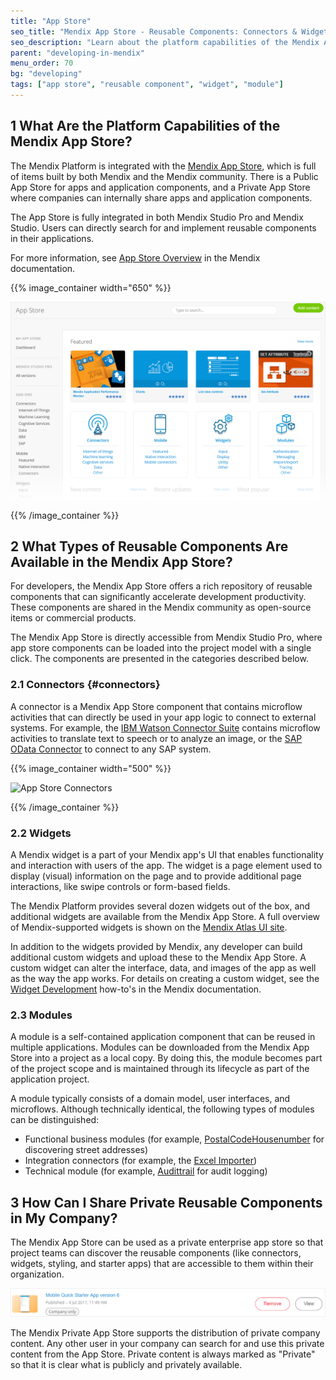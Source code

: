 ```yaml
---
title: "App Store"
seo_title: "Mendix App Store - Reusable Components: Connectors & Widgets"
seo_description: "Learn about the platform capabilities of the Mendix App Store & about the reusable components such as connectors, widgets & modules that can be found there."
parent: "developing-in-mendix"
menu_order: 70
bg: "developing"
tags: ["app store", "reusable component", "widget", "module"]
---
```


## 1 What Are the Platform Capabilities of the Mendix App Store?

The Mendix Platform is integrated with the [Mendix App Store](https://appstore.home.mendix.com/index3.html), which is full of items built by both Mendix and the Mendix community. There is a Public App Store for apps and application components, and a Private App Store where companies can internally share apps and application components.

The App Store is fully integrated in both Mendix Studio Pro and Mendix Studio. Users can directly search for and implement reusable components in their applications.

For more information, see [App Store Overview](https://docs.mendix.com/developerportal/app-store/app-store-overview) in the Mendix documentation.

{{% image_container width="650" %}}

![App Store](attachments/app-store.png)

{{% /image_container %}}

## 2 What Types of Reusable Components Are Available in the Mendix App Store?

For developers, the Mendix App Store offers a rich repository of reusable components that can significantly accelerate development productivity. These components are shared in the Mendix community as open-source items or commercial products.

The Mendix App Store is directly accessible from Mendix Studio Pro, where app store components can be loaded into the project model with a single click. The components are presented in the categories described below.

### 2.1 Connectors {#connectors}

A connector is a Mendix App Store component that contains microflow activities that can directly be used in your app logic to connect to external systems. For example, the [IBM Watson Connector Suite](https://appstore.home.mendix.com/link/app/2860/) contains microflow activities to translate text to speech or to analyze an image, or the [SAP OData Connector](https://appstore.home.mendix.com/link/app/74525/) to connect to any SAP system.

{{% image_container width="500" %}}

![App Store Connectors](attachments/appstore_connector_grid.png)

{{% /image_container %}}

### 2.2 Widgets

A Mendix widget is a part of your Mendix app's UI that enables functionality and interaction with users of the app. The widget is a page element used to display (visual) information on the page and to provide additional page interactions, like swipe controls or form-based fields.

The Mendix Platform provides several dozen widgets out of the box, and additional widgets are available from the Mendix App Store. A full overview of Mendix-supported widgets is shown on the [Mendix Atlas UI site](https://atlas.mendix.com/p/widgets).

In addition to the widgets provided by Mendix, any developer can build additional custom widgets and upload these to the Mendix App Store. A custom widget can alter the interface, data, and images of the app as well as the way the app works. For details on creating a custom widget, see the [Widget Development](https://docs.mendix.com/howto/widget-development/) how-to's in the Mendix documentation.

### 2.3 Modules

A module is a self-contained application component that can be reused in multiple applications. Modules can be downloaded from the Mendix App Store into a project as a local copy. By doing this, the module becomes part of the project scope and is maintained through its lifecycle as part of the application project.

A module typically consists of a domain model, user interfaces, and microflows. Although technically identical, the following types of modules can be distinguished:

* Functional business modules (for example, [PostalCodeHousenumber](https://appstore.home.mendix.com/link/app/105751/) for discovering street addresses)
* Integration connectors (for example, the [Excel Importer](https://appstore.home.mendix.com/link/app/72/))
* Technical module (for example, [Audittrail](https://appstore.home.mendix.com/link/app/138/) for audit logging)

## 3 How Can I Share Private Reusable Components in My Company?

The Mendix App Store can be used as a private enterprise app store so that project teams can discover the reusable components (like connectors, widgets, styling, and starter apps) that are accessible to them within their organization.

![Private App Store](attachments/private-app-store.png)

The Mendix Private App Store supports the distribution of private company content. Any other user in your company can search for and use this private content from the App Store. Private content is always marked as "Private" so that it is clear what is publicly and privately available.

